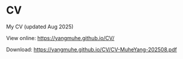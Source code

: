 # CV

My CV (updated Aug 2025)

View online: 
https://yangmuhe.github.io/CV/

Download: 
https://yangmuhe.github.io/CV/CV-MuheYang-202508.pdf
